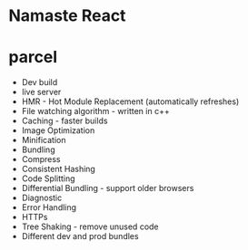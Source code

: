 # Namaste React

# parcel
- Dev build
- live server
- HMR - Hot Module Replacement (automatically refreshes)
- File watching algorithm - written in c++
- Caching - faster builds
- Image Optimization
- Minification
- Bundling
- Compress
- Consistent Hashing
- Code Splitting
- Differential Bundling - support older browsers
- Diagnostic
- Error Handling
- HTTPs
- Tree Shaking - remove unused code
- Different dev and prod bundles
